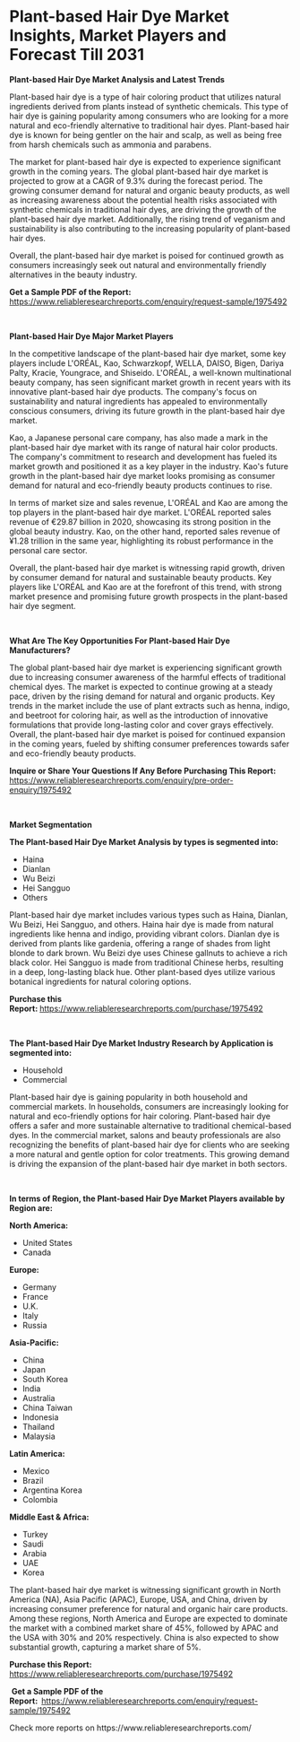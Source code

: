 <p><h1>Plant-based Hair Dye Market Insights, Market Players and Forecast Till 2031</h1></p><p><strong>Plant-based Hair Dye Market Analysis and Latest Trends</strong></p>
<p><p>Plant-based hair dye is a type of hair coloring product that utilizes natural ingredients derived from plants instead of synthetic chemicals. This type of hair dye is gaining popularity among consumers who are looking for a more natural and eco-friendly alternative to traditional hair dyes. Plant-based hair dye is known for being gentler on the hair and scalp, as well as being free from harsh chemicals such as ammonia and parabens.</p><p>The market for plant-based hair dye is expected to experience significant growth in the coming years. The global plant-based hair dye market is projected to grow at a CAGR of 9.3% during the forecast period. The growing consumer demand for natural and organic beauty products, as well as increasing awareness about the potential health risks associated with synthetic chemicals in traditional hair dyes, are driving the growth of the plant-based hair dye market. Additionally, the rising trend of veganism and sustainability is also contributing to the increasing popularity of plant-based hair dyes.</p><p>Overall, the plant-based hair dye market is poised for continued growth as consumers increasingly seek out natural and environmentally friendly alternatives in the beauty industry.</p></p>
<p><strong>Get a Sample PDF of the Report:&nbsp;</strong> <a href="https://www.reliableresearchreports.com/enquiry/request-sample/1975492">https://www.reliableresearchreports.com/enquiry/request-sample/1975492</a></p>
<p>&nbsp;</p>
<p><strong>Plant-based Hair Dye Major Market Players</strong></p>
<p><p>In the competitive landscape of the plant-based hair dye market, some key players include L'ORÉAL, Kao, Schwarzkopf, WELLA, DAISO, Bigen, Dariya Palty, Kracie, Youngrace, and Shiseido. L'ORÉAL, a well-known multinational beauty company, has seen significant market growth in recent years with its innovative plant-based hair dye products. The company's focus on sustainability and natural ingredients has appealed to environmentally conscious consumers, driving its future growth in the plant-based hair dye market.</p><p>Kao, a Japanese personal care company, has also made a mark in the plant-based hair dye market with its range of natural hair color products. The company's commitment to research and development has fueled its market growth and positioned it as a key player in the industry. Kao's future growth in the plant-based hair dye market looks promising as consumer demand for natural and eco-friendly beauty products continues to rise.</p><p>In terms of market size and sales revenue, L'ORÉAL and Kao are among the top players in the plant-based hair dye market. L'ORÉAL reported sales revenue of €29.87 billion in 2020, showcasing its strong position in the global beauty industry. Kao, on the other hand, reported sales revenue of ¥1.28 trillion in the same year, highlighting its robust performance in the personal care sector.</p><p>Overall, the plant-based hair dye market is witnessing rapid growth, driven by consumer demand for natural and sustainable beauty products. Key players like L'ORÉAL and Kao are at the forefront of this trend, with strong market presence and promising future growth prospects in the plant-based hair dye segment.</p></p>
<p>&nbsp;</p>
<p><strong>What Are The Key Opportunities For Plant-based Hair Dye Manufacturers?</strong></p>
<p><p>The global plant-based hair dye market is experiencing significant growth due to increasing consumer awareness of the harmful effects of traditional chemical dyes. The market is expected to continue growing at a steady pace, driven by the rising demand for natural and organic products. Key trends in the market include the use of plant extracts such as henna, indigo, and beetroot for coloring hair, as well as the introduction of innovative formulations that provide long-lasting color and cover grays effectively. Overall, the plant-based hair dye market is poised for continued expansion in the coming years, fueled by shifting consumer preferences towards safer and eco-friendly beauty products.</p></p>
<p><strong>Inquire or Share Your Questions If Any Before Purchasing This Report:</strong> <a href="https://www.reliableresearchreports.com/enquiry/pre-order-enquiry/1975492">https://www.reliableresearchreports.com/enquiry/pre-order-enquiry/1975492</a></p>
<p>&nbsp;</p>
<p><strong>Market Segmentation</strong></p>
<p><strong>The Plant-based Hair Dye Market Analysis by types is segmented into:</strong></p>
<p><ul><li>Haina</li><li>Dianlan</li><li>Wu Beizi</li><li>Hei Sangguo</li><li>Others</li></ul></p>
<p><p>Plant-based hair dye market includes various types such as Haina, Dianlan, Wu Beizi, Hei Sangguo, and others. Haina hair dye is made from natural ingredients like henna and indigo, providing vibrant colors. Dianlan dye is derived from plants like gardenia, offering a range of shades from light blonde to dark brown. Wu Beizi dye uses Chinese gallnuts to achieve a rich black color. Hei Sangguo is made from traditional Chinese herbs, resulting in a deep, long-lasting black hue. Other plant-based dyes utilize various botanical ingredients for natural coloring options.</p></p>
<p><strong>Purchase this Report:&nbsp;</strong><a href="https://www.reliableresearchreports.com/purchase/1975492">https://www.reliableresearchreports.com/purchase/1975492</a></p>
<p>&nbsp;</p>
<p><strong>The Plant-based Hair Dye Market Industry Research by Application is segmented into:</strong></p>
<p><ul><li>Household</li><li>Commercial</li></ul></p>
<p><p>Plant-based hair dye is gaining popularity in both household and commercial markets. In households, consumers are increasingly looking for natural and eco-friendly options for hair coloring. Plant-based hair dye offers a safer and more sustainable alternative to traditional chemical-based dyes. In the commercial market, salons and beauty professionals are also recognizing the benefits of plant-based hair dye for clients who are seeking a more natural and gentle option for color treatments. This growing demand is driving the expansion of the plant-based hair dye market in both sectors.</p></p>
<p>&nbsp;</p>
<p><strong>In terms of Region, the Plant-based Hair Dye Market Players available by Region are:</strong></p>
<p>
    <p> <strong> North America: </strong>
        <ul>
            <li>United States</li>
            <li>Canada</li>
        </ul>
        </p> 
    <p> <strong> Europe: </strong>
        <ul>
            <li>Germany</li>
            <li>France</li>
            <li>U.K.</li>
            <li>Italy</li>
            <li>Russia</li>
        </ul>
        </p> 
    <p> <strong> Asia-Pacific: </strong>
        <ul>
            <li>China</li>
            <li>Japan</li>
            <li>South Korea</li>
            <li>India</li>
            <li>Australia</li>
            <li>China Taiwan</li>
            <li>Indonesia</li>
            <li>Thailand</li>
            <li>Malaysia</li>
        </ul>
        </p> 
    <p> <strong> Latin America: </strong>
        <ul>
            <li>Mexico</li>
            <li>Brazil</li>
            <li>Argentina Korea</li>
            <li>Colombia</li>
        </ul>
        </p> 
    <p> <strong> Middle East & Africa: </strong>
        <ul>
            <li>Turkey</li>
            <li>Saudi</li>
            <li>Arabia</li>
            <li>UAE</li>
            <li>Korea</li>
        </ul>
    </p>
    </p>
<p><p>The plant-based hair dye market is witnessing significant growth in North America (NA), Asia Pacific (APAC), Europe, USA, and China, driven by increasing consumer preference for natural and organic hair care products. Among these regions, North America and Europe are expected to dominate the market with a combined market share of 45%, followed by APAC and the USA with 30% and 20% respectively. China is also expected to show substantial growth, capturing a market share of 5%.</p></p>
<p><strong>Purchase this Report: </strong><a href="https://www.reliableresearchreports.com/purchase/1975492">https://www.reliableresearchreports.com/purchase/1975492</a></p>
<p>&nbsp;<strong>Get a Sample PDF of the Report:&nbsp;&nbsp;</strong><a href="https://www.reliableresearchreports.com/enquiry/request-sample/1975492">https://www.reliableresearchreports.com/enquiry/request-sample/1975492</a></p>
<p><strong></strong></p>
<p>Check more reports on https://www.reliableresearchreports.com/</p>